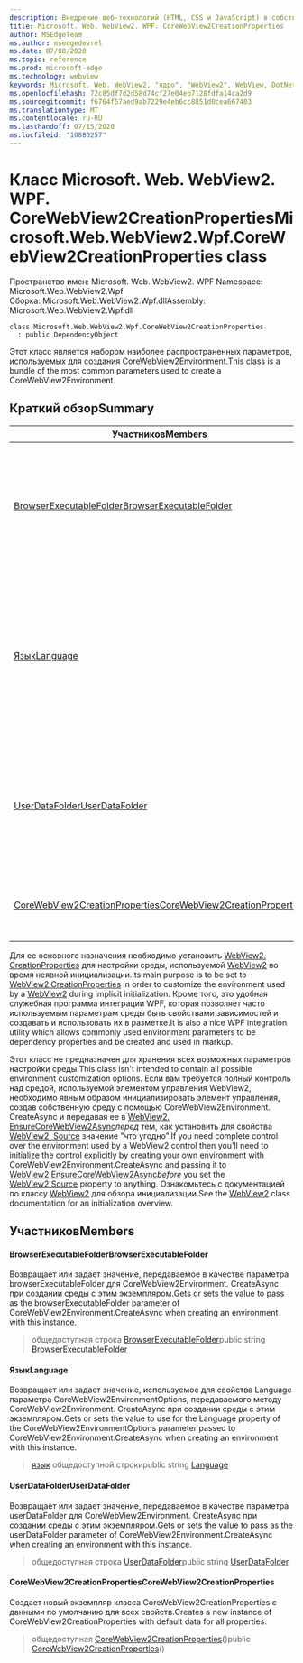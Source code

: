 ```yaml
---
description: Внедрение веб-технологий (HTML, CSS и JavaScript) в собственные приложения с помощью элемента управления Microsoft Edge WebView2
title: Microsoft. Web. WebView2. WPF. CoreWebView2CreationProperties
author: MSEdgeTeam
ms.author: msedgedevrel
ms.date: 07/08/2020
ms.topic: reference
ms.prod: microsoft-edge
ms.technology: webview
keywords: Microsoft. Web. WebView2, "ядро", "WebView2", WebView, DotNet, WPF, WinForms, App, EDGE, CoreWebView2, CoreWebView2Controller, браузерный элемент управления, EDGE HTML, Microsoft. Web. WebView2. WPF. CoreWebView2CreationProperties
ms.openlocfilehash: 72c85df7d2d58d74cf27e04eb7128fdfa14ca2d9
ms.sourcegitcommit: f6764f57aed9ab7229e4eb6cc8851d0cea667403
ms.translationtype: MT
ms.contentlocale: ru-RU
ms.lasthandoff: 07/15/2020
ms.locfileid: "10880257"
---
```

# <span data-ttu-id="47630-104">Класс Microsoft. Web. WebView2. WPF. CoreWebView2CreationProperties</span><span class="sxs-lookup"><span data-stu-id="47630-104">Microsoft.Web.WebView2.Wpf.CoreWebView2CreationProperties class</span></span> 

<span data-ttu-id="47630-105">Пространство имен: Microsoft. Web. WebView2. WPF </span><span class="sxs-lookup"><span data-stu-id="47630-105">Namespace: Microsoft.Web.WebView2.Wpf</span></span>\
<span data-ttu-id="47630-106">Сборка: Microsoft.Web.WebView2.Wpf.dll</span><span class="sxs-lookup"><span data-stu-id="47630-106">Assembly: Microsoft.Web.WebView2.Wpf.dll</span></span>

```
class Microsoft.Web.WebView2.Wpf.CoreWebView2CreationProperties
  : public DependencyObject
```

<span data-ttu-id="47630-107">Этот класс является набором наиболее распространенных параметров, используемых для создания CoreWebView2Environment.</span><span class="sxs-lookup"><span data-stu-id="47630-107">This class is a bundle of the most common parameters used to create a CoreWebView2Environment.</span></span>

## <span data-ttu-id="47630-108">Краткий обзор</span><span class="sxs-lookup"><span data-stu-id="47630-108">Summary</span></span>

 <span data-ttu-id="47630-109">Участников</span><span class="sxs-lookup"><span data-stu-id="47630-109">Members</span></span>                        | <span data-ttu-id="47630-110">Описания</span><span class="sxs-lookup"><span data-stu-id="47630-110">Descriptions</span></span>
--------------------------------|---------------------------------------------
[<span data-ttu-id="47630-111">BrowserExecutableFolder</span><span class="sxs-lookup"><span data-stu-id="47630-111">BrowserExecutableFolder</span></span>](#browserexecutablefolder) | <span data-ttu-id="47630-112">Возвращает или задает значение, передаваемое в качестве параметра browserExecutableFolder для CoreWebView2Environment. CreateAsync при создании среды с этим экземпляром.</span><span class="sxs-lookup"><span data-stu-id="47630-112">Gets or sets the value to pass as the browserExecutableFolder parameter of CoreWebView2Environment.CreateAsync when creating an environment with this instance.</span></span>
[<span data-ttu-id="47630-113">Язык</span><span class="sxs-lookup"><span data-stu-id="47630-113">Language</span></span>](#language) | <span data-ttu-id="47630-114">Возвращает или задает значение, используемое для свойства Language параметра CoreWebView2EnvironmentOptions, передаваемого методу CoreWebView2Environment. CreateAsync при создании среды с этим экземпляром.</span><span class="sxs-lookup"><span data-stu-id="47630-114">Gets or sets the value to use for the Language property of the CoreWebView2EnvironmentOptions parameter passed to CoreWebView2Environment.CreateAsync when creating an environment with this instance.</span></span>
[<span data-ttu-id="47630-115">UserDataFolder</span><span class="sxs-lookup"><span data-stu-id="47630-115">UserDataFolder</span></span>](#userdatafolder) | <span data-ttu-id="47630-116">Возвращает или задает значение, передаваемое в качестве параметра userDataFolder для CoreWebView2Environment. CreateAsync при создании среды с этим экземпляром.</span><span class="sxs-lookup"><span data-stu-id="47630-116">Gets or sets the value to pass as the userDataFolder parameter of CoreWebView2Environment.CreateAsync when creating an environment with this instance.</span></span>
[<span data-ttu-id="47630-117">CoreWebView2CreationProperties</span><span class="sxs-lookup"><span data-stu-id="47630-117">CoreWebView2CreationProperties</span></span>](#corewebview2creationproperties) | <span data-ttu-id="47630-118">Создает новый экземпляр класса CoreWebView2CreationProperties с данными по умолчанию для всех свойств.</span><span class="sxs-lookup"><span data-stu-id="47630-118">Creates a new instance of CoreWebView2CreationProperties with default data for all properties.</span></span>

<span data-ttu-id="47630-119">Для ее основного назначения необходимо установить [WebView2. CreationProperties](microsoft-web-webview2-wpf-webview2.md) для настройки среды, используемой [WebView2](microsoft-web-webview2-wpf-webview2.md) во время неявной инициализации.</span><span class="sxs-lookup"><span data-stu-id="47630-119">Its main purpose is to be set to [WebView2.CreationProperties](microsoft-web-webview2-wpf-webview2.md) in order to customize the environment used by a [WebView2](microsoft-web-webview2-wpf-webview2.md) during implicit initialization.</span></span> <span data-ttu-id="47630-120">Кроме того, это удобная служебная программа интеграции WPF, которая позволяет часто используемым параметрам среды быть свойствами зависимостей и создавать и использовать их в разметке.</span><span class="sxs-lookup"><span data-stu-id="47630-120">It is also a nice WPF integration utility which allows commonly used environment parameters to be dependency properties and be created and used in markup.</span></span>

<span data-ttu-id="47630-121">Этот класс не предназначен для хранения всех возможных параметров настройки среды.</span><span class="sxs-lookup"><span data-stu-id="47630-121">This class isn't intended to contain all possible environment customization options.</span></span> <span data-ttu-id="47630-122">Если вам требуется полный контроль над средой, используемой элементом управления WebView2, необходимо явным образом инициализировать элемент управления, создав собственную среду с помощью CoreWebView2Environment. CreateAsync и передавая ее в [WebView2. EnsureCoreWebView2Async](microsoft-web-webview2-wpf-webview2.md)*перед* тем, как установить для свойства [WebView2. Source](microsoft-web-webview2-wpf-webview2.md) значение "что угодно".</span><span class="sxs-lookup"><span data-stu-id="47630-122">If you need complete control over the environment used by a WebView2 control then you'll need to initialize the control explicitly by creating your own environment with CoreWebView2Environment.CreateAsync and passing it to [WebView2.EnsureCoreWebView2Async](microsoft-web-webview2-wpf-webview2.md)*before* you set the [WebView2.Source](microsoft-web-webview2-wpf-webview2.md) property to anything.</span></span> <span data-ttu-id="47630-123">Ознакомьтесь с документацией по классу [WebView2](microsoft-web-webview2-wpf-webview2.md) для обзора инициализации.</span><span class="sxs-lookup"><span data-stu-id="47630-123">See the [WebView2](microsoft-web-webview2-wpf-webview2.md) class documentation for an initialization overview.</span></span>

## <span data-ttu-id="47630-124">Участников</span><span class="sxs-lookup"><span data-stu-id="47630-124">Members</span></span>

#### <span data-ttu-id="47630-125">BrowserExecutableFolder</span><span class="sxs-lookup"><span data-stu-id="47630-125">BrowserExecutableFolder</span></span> 

<span data-ttu-id="47630-126">Возвращает или задает значение, передаваемое в качестве параметра browserExecutableFolder для CoreWebView2Environment. CreateAsync при создании среды с этим экземпляром.</span><span class="sxs-lookup"><span data-stu-id="47630-126">Gets or sets the value to pass as the browserExecutableFolder parameter of CoreWebView2Environment.CreateAsync when creating an environment with this instance.</span></span>

> <span data-ttu-id="47630-127">общедоступная строка [BrowserExecutableFolder](#browserexecutablefolder)</span><span class="sxs-lookup"><span data-stu-id="47630-127">public string [BrowserExecutableFolder](#browserexecutablefolder)</span></span>

#### <span data-ttu-id="47630-128">Язык</span><span class="sxs-lookup"><span data-stu-id="47630-128">Language</span></span> 

<span data-ttu-id="47630-129">Возвращает или задает значение, используемое для свойства Language параметра CoreWebView2EnvironmentOptions, передаваемого методу CoreWebView2Environment. CreateAsync при создании среды с этим экземпляром.</span><span class="sxs-lookup"><span data-stu-id="47630-129">Gets or sets the value to use for the Language property of the CoreWebView2EnvironmentOptions parameter passed to CoreWebView2Environment.CreateAsync when creating an environment with this instance.</span></span>

> <span data-ttu-id="47630-130">[язык](#language) общедоступной строки</span><span class="sxs-lookup"><span data-stu-id="47630-130">public string [Language](#language)</span></span>

#### <span data-ttu-id="47630-131">UserDataFolder</span><span class="sxs-lookup"><span data-stu-id="47630-131">UserDataFolder</span></span> 

<span data-ttu-id="47630-132">Возвращает или задает значение, передаваемое в качестве параметра userDataFolder для CoreWebView2Environment. CreateAsync при создании среды с этим экземпляром.</span><span class="sxs-lookup"><span data-stu-id="47630-132">Gets or sets the value to pass as the userDataFolder parameter of CoreWebView2Environment.CreateAsync when creating an environment with this instance.</span></span>

> <span data-ttu-id="47630-133">общедоступная строка [UserDataFolder](#userdatafolder)</span><span class="sxs-lookup"><span data-stu-id="47630-133">public string [UserDataFolder](#userdatafolder)</span></span>

#### <span data-ttu-id="47630-134">CoreWebView2CreationProperties</span><span class="sxs-lookup"><span data-stu-id="47630-134">CoreWebView2CreationProperties</span></span> 

<span data-ttu-id="47630-135">Создает новый экземпляр класса CoreWebView2CreationProperties с данными по умолчанию для всех свойств.</span><span class="sxs-lookup"><span data-stu-id="47630-135">Creates a new instance of CoreWebView2CreationProperties with default data for all properties.</span></span>

> <span data-ttu-id="47630-136">общедоступная [CoreWebView2CreationProperties](#corewebview2creationproperties)()</span><span class="sxs-lookup"><span data-stu-id="47630-136">public  [CoreWebView2CreationProperties](#corewebview2creationproperties)()</span></span>

